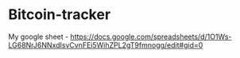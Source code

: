 # Bitcoin-tracker
My google sheet - https://docs.google.com/spreadsheets/d/1O1Ws-LG68NrJ6NNxdIsvCvnFEi5WihZPL2gT9fmnogg/edit#gid=0
